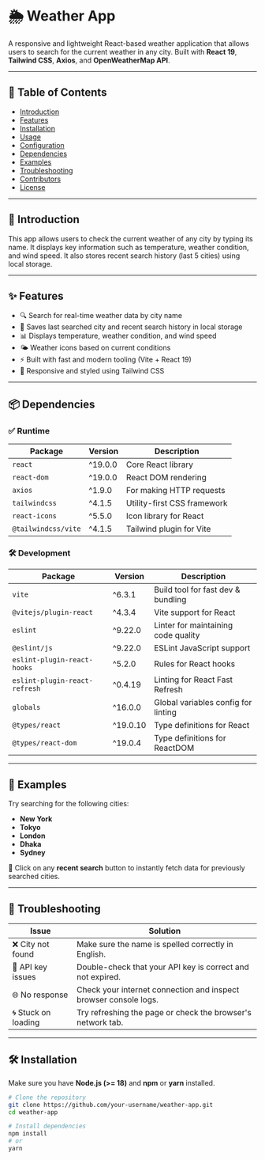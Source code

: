 # 🌦️ Weather App

A responsive and lightweight React-based weather application that allows users to search for the current weather in any city. Built with **React 19**, **Tailwind CSS**, **Axios**, and **OpenWeatherMap API**.

---

## 📑 Table of Contents

- [Introduction](#introduction)
- [Features](#features)
- [Installation](#installation)
- [Usage](#usage)
- [Configuration](#configuration)
- [Dependencies](#dependencies)
- [Examples](#examples)
- [Troubleshooting](#troubleshooting)
- [Contributors](#contributors)
- [License](#license)

---

## 📌 Introduction

This app allows users to check the current weather of any city by typing its name. It displays key information such as temperature, weather condition, and wind speed. It also stores recent search history (last 5 cities) using local storage.

---

## ✨ Features

- 🔍 Search for real-time weather data by city name
- 💾 Saves last searched city and recent search history in local storage
- 📊 Displays temperature, weather condition, and wind speed
- 🌤 Weather icons based on current conditions
- ⚡ Built with fast and modern tooling (Vite + React 19)
- 📱 Responsive and styled using Tailwind CSS

---

## 📦 Dependencies

### ✅ Runtime

| Package                  | Version     | Description                          |
|--------------------------|-------------|--------------------------------------|
| `react`                  | ^19.0.0     | Core React library                   |
| `react-dom`              | ^19.0.0     | React DOM rendering                  |
| `axios`                  | ^1.9.0      | For making HTTP requests             |
| `tailwindcss`            | ^4.1.5      | Utility-first CSS framework          |
| `react-icons`            | ^5.5.0      | Icon library for React               |
| `@tailwindcss/vite`      | ^4.1.5      | Tailwind plugin for Vite             |

### 🛠️ Development

| Package                        | Version     | Description                           |
|--------------------------------|-------------|---------------------------------------|
| `vite`                         | ^6.3.1      | Build tool for fast dev & bundling    |
| `@vitejs/plugin-react`         | ^4.3.4      | Vite support for React                |
| `eslint`                       | ^9.22.0     | Linter for maintaining code quality   |
| `@eslint/js`                   | ^9.22.0     | ESLint JavaScript support             |
| `eslint-plugin-react-hooks`    | ^5.2.0      | Rules for React hooks                 |
| `eslint-plugin-react-refresh`  | ^0.4.19     | Linting for React Fast Refresh        |
| `globals`                      | ^16.0.0     | Global variables config for linting   |
| `@types/react`                 | ^19.0.10    | Type definitions for React            |
| `@types/react-dom`            | ^19.0.4     | Type definitions for ReactDOM         |

---

## 🧪 Examples

Try searching for the following cities:

- **New York**
- **Tokyo**
- **London**
- **Dhaka**
- **Sydney**

🔁 Click on any **recent search** button to instantly fetch data for previously searched cities.

---

## 🧯 Troubleshooting

| Issue                  | Solution                                                                 |
|------------------------|--------------------------------------------------------------------------|
| ❌ City not found       | Make sure the name is spelled correctly in English.                      |
| 🔐 API key issues       | Double-check that your API key is correct and not expired.               |
| 🌐 No response          | Check your internet connection and inspect browser console logs.         |
| 🌀 Stuck on loading     | Try refreshing the page or check the browser's network tab.              |

---

## 🛠️ Installation

Make sure you have **Node.js (>= 18)** and **npm** or **yarn** installed.

```bash
# Clone the repository
git clone https://github.com/your-username/weather-app.git
cd weather-app

# Install dependencies
npm install
# or
yarn
